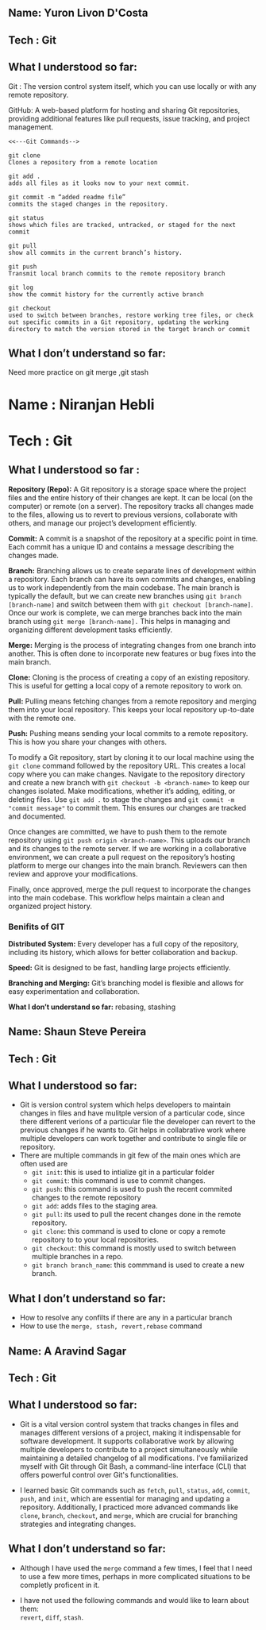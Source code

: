 
## Name: Yuron Livon D'Costa
## Tech : Git 
## What I understood so far: 
Git : The version control system itself, which you can use locally or with any remote repository.<br>

GitHub: A web-based platform for hosting and sharing Git repositories, providing additional features like pull requests, issue tracking, and project management.
<br>


    <<---Git Commands-->

    git clone  
    Clones a repository from a remote location

    git add .
    adds all files as it looks now to your next commit.

    git commit -m “added readme file” 
    commits the staged changes in the repository.

    git status
    shows which files are tracked, untracked, or staged for the next commit 

    git pull
    show all commits in the current branch’s history.

    git push 
    Transmit local branch commits to the remote repository branch

    git log
    show the commit history for the currently active branch

    git checkout
    used to switch between branches, restore working tree files, or check out specific commits in a Git repository, updating the working directory to match the version stored in the target branch or commit



 
## What I don’t understand so far: 
Need more practice on git merge ,git stash 

# **Name :** Niranjan Hebli

#  **Tech :** Git 

## **What I understood so far :**

**Repository (Repo):** A Git repository is a storage space where the project files and the entire history of their changes are kept. It can be local (on the computer) or remote (on a server). The repository tracks all changes made to the files, allowing us to revert to previous versions, collaborate with others, and manage our project’s development efficiently.

**Commit:** A commit is a snapshot of the repository at a specific point in time. Each commit has a unique ID and contains a message describing the changes made.

**Branch:** Branching allows us to create separate lines of development within a repository. Each branch can have its own commits and changes, enabling us to work independently from the main codebase. The main branch is typically the default, but we can create new branches using `git branch [branch-name]` and switch between them with `git checkout [branch-name]`. Once our work is complete, we can merge branches back into the main branch using `git merge [branch-name].` This helps in managing and organizing different development tasks efficiently.

**Merge:** Merging is the process of integrating changes from one branch into another. This is often done to incorporate new features or bug fixes into the main branch.

**Clone:** Cloning is the process of creating a copy of an existing repository. This is useful for getting a local copy of a remote repository to work on.

**Pull:** Pulling means fetching changes from a remote repository and merging them into your local repository. This keeps your local repository up-to-date with the remote one.

**Push:** Pushing means sending your local commits to a remote repository. This is how you share your changes with others.

To modify a Git repository, start by cloning it to our local machine using the `git clone` command followed by the repository URL. This creates a local copy where you can make changes. 
Navigate to the repository directory and create a new branch with `git checkout -b <branch-name>` to keep our changes isolated. Make modifications, whether it’s adding, editing, or deleting files. Use `git add .` to stage the changes and `git commit -m "commit message"` to commit them. This ensures our changes are tracked and documented.

Once changes are committed, we have to push them to the remote repository using `git push origin <branch-name>`. This uploads our branch and its changes to the remote server. If we are working in a collaborative environment, we can create a pull request on the repository’s hosting platform to merge our changes into the main branch. 
Reviewers can then review and approve your modifications. 

Finally, once approved, merge the pull request to incorporate the changes into the main codebase. This workflow helps maintain a clean and organized project history.


### **Benifits of GIT**


**Distributed System:** Every developer has a full copy of the repository, including its history, which allows for better collaboration and backup.

**Speed:** Git is designed to be fast, handling large projects efficiently.

**Branching and Merging:** Git’s branching model is flexible and allows for easy experimentation and collaboration.


**What I don’t understand so far:**
rebasing, stashing 


## Name: Shaun Steve Pereira
## Tech : Git 
## What I understood so far: 

- Git is version control system which helps developers to maintain changes in files and have mulitple version of a particular code, since there different verions of a particular file the developer can revert to the previous changes if he wants to. Git helps in collabrative work where multiple developers can work together and contribute to single file or repository.
- There are multiple commands in git few of the main ones which are often used are
    - `git init`: this is used to intialize git in a particular folder
    - `git commit`: this command is use to commit changes.
    - `git push`: this command is used to push the recent commited changes to the remote repository 
    - `git add`: adds files to the staging area.
    - `git pull`: its used to pull the recent changes done in the remote repository.
    - `git clone`: this command is used to clone or copy a remote repository to to your local repositories.
    - `git checkout`: this command is mostly used to switch between multiple branches in a repo.
    - `git branch branch_name`: this commmand is used to create a new branch.

## What I don’t understand so far: 

- How to resolve any confilts if there are any in a particular branch
- How to use the `merge, stash, revert,rebase` command 

## Name: A Aravind Sagar
## Tech : Git 
## What I understood so far: 

- Git is a vital version control system that tracks changes in files and manages different versions of a project, making it indispensable for software development. It supports collaborative work by allowing multiple developers to contribute to a project simultaneously while maintaining a detailed changelog of all modifications. I’ve familiarized myself with Git through Git Bash, a command-line interface (CLI) that offers powerful control over Git's functionalities.

- I learned basic Git commands such as `fetch`, `pull`, `status`, `add`, `commit`, `push`, and `init`, which are essential for managing and updating a repository. Additionally, I practiced more advanced commands like `clone`, `branch`, `checkout`, and `merge`, which are crucial for branching strategies and integrating changes.

## What I don’t understand so far: 

- Although I have used the `merge` command a few times, I feel that I need to use a few more times, perhaps in more complicated situations to be completly proficent in it.  

- I have not used the following commands and would like to learn about them:  
`revert`, `diff`, `stash`.

